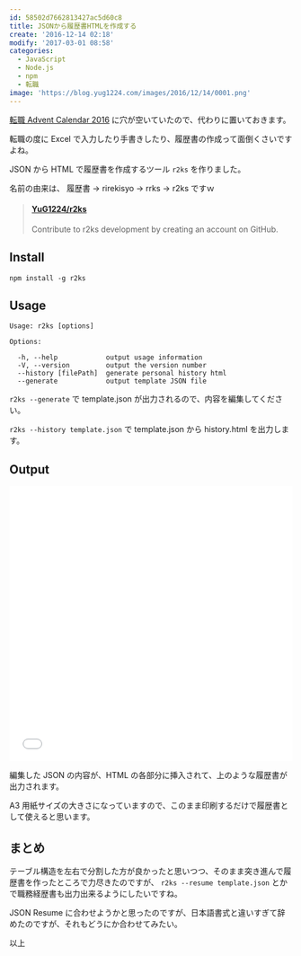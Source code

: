 ```yaml
---
id: 58502d7662813427ac5d60c8
title: JSONから履歴書HTMLを作成する
create: '2016-12-14 02:18'
modify: '2017-03-01 08:58'
categories:
  - JavaScript
  - Node.js
  - npm
  - 転職
image: 'https://blog.yug1224.com/images/2016/12/14/0001.png'
---
```


[転職 Advent Calendar 2016](http://qiita.com/advent-calendar/2016/job) に穴が空いていたので、代わりに置いておきます。

転職の度に Excel で入力したり手書きしたり、履歴書の作成って面倒くさいですよね。

JSON から HTML で履歴書を作成するツール `r2ks` を作りました。

名前の由来は、 履歴書 → rirekisyo → rrks → r2ks ですｗ

<blockquote class="embedly-card" data-card-key="efc9713d77434ae8b88ef22dda0a91e8" data-card-controls="0" data-card-width="500" data-card-type="article" data-card-align="left"><h4><a href="https://github.com/YuG1224/r2ks">YuG1224/r2ks</a></h4><p>Contribute to r2ks development by creating an account on GitHub.</p></blockquote>
<script async src="//cdn.embedly.com/widgets/platform.js" charset="UTF-8"></script>

<!-- more -->

## Install

```
npm install -g r2ks
```

## Usage

```
Usage: r2ks [options]

Options:

  -h, --help            output usage information
  -V, --version         output the version number
  --history [filePath]  generate personal history html
  --generate            output template JSON file
```

`r2ks --generate` で template.json が出力されるので、内容を編集してください。

`r2ks --history template.json` で template.json から history.html を出力します。

## Output

<iframe height='490' scrolling='no' title='履歴書HTML' src='//codepen.io/yug1224/embed/oYaOZa/?height=490&theme-id=dark&default-tab=result&embed-version=2' frameborder='no' allowtransparency='true' allowfullscreen='true' style='width: 100%;'>See the Pen <a href='https://codepen.io/yug1224/pen/oYaOZa/'>履歴書HTML</a> by Yuji Yamaguchi (<a href='http://codepen.io/yug1224'>@yug1224</a>) on <a href='http://codepen.io'>CodePen</a>.
</iframe>

編集した JSON の内容が、HTML の各部分に挿入されて、上のような履歴書が出力されます。

A3 用紙サイズの大きさになっていますので、このまま印刷するだけで履歴書として使えると思います。

## まとめ

テーブル構造を左右で分割した方が良かったと思いつつ、そのまま突き進んで履歴書を作ったところで力尽きたのですが、 `r2ks --resume template.json` とかで職務経歴書も出力出来るようにしたいですね。

JSON Resume に合わせようかと思ったのですが、日本語書式と違いすぎて辞めたのですが、それもどうにか合わせてみたい。

以上
